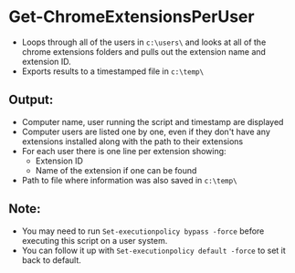 # Get-ChromeExtensionsPerUser
- Loops through all of the users in ```c:\users\``` and looks at all of the chrome extensions folders and pulls out the extension name and extension ID.  
- Exports results to a timestamped file in ```c:\temp\```

## Output:
- Computer name, user running the script and timestamp are displayed
- Computer users are listed one by one, even if they don't have any extensions installed along with the path to their extensions
- For each user there is one line per extension showing: 
  - Extension ID
  - Name of the extension if one can be found
- Path to file where information was also saved in ```c:\temp\```
  
## Note: 
- You may need to run ```Set-executionpolicy bypass -force``` before executing this script on a user system.  
- You can follow it up with ```Set-executionpolicy default -force``` to set it back to default.  

